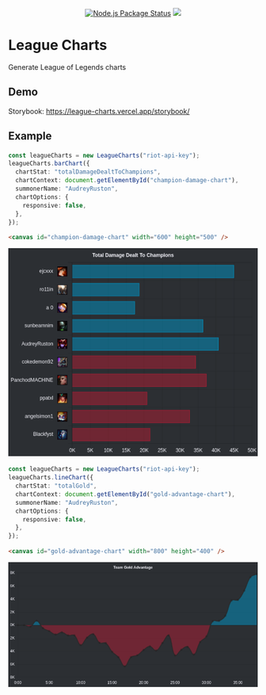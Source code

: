 <p align="center">
  <a href="https://github.com/davidyorr/league-charts/actions?query=workflow%3A%22Node.js+Package%22"><img src="https://github.com/davidyorr/league-charts/workflows/Node.js%20Package/badge.svg" alt="Node.js Package Status"></a>
  <a href="https://league-charts.vercel.app/storybook/"><img src="https://raw.githubusercontent.com/storybookjs/brand/master/badge/badge-storybook.svg"></a>
</p>

# League Charts

Generate League of Legends charts

## Demo

Storybook: https://league-charts.vercel.app/storybook/

## Example

```typescript
const leagueCharts = new LeagueCharts("riot-api-key");
leagueCharts.barChart({
  chartStat: "totalDamageDealtToChampions",
  chartContext: document.getElementById("champion-damage-chart"),
  summonerName: "AudreyRuston",
  chartOptions: {
    responsive: false,
  },
});
```

```html
<canvas id="champion-damage-chart" width="600" height="500" />
```

![bar chart screenshot](/cypress/snapshots/charts.test.ts/charts%20--%20bar%20chart%20(1).snap.png)

```typescript
const leagueCharts = new LeagueCharts("riot-api-key");
leagueCharts.lineChart({
  chartStat: "totalGold",
  chartContext: document.getElementById("gold-advantage-chart"),
  summonerName: "AudreyRuston",
  chartOptions: {
    responsive: false,
  },
});
```

```html
<canvas id="gold-advantage-chart" width="800" height="400" />
```

![line chart screenshot](cypress/snapshots/charts.test.ts/charts%20--%20line%20chart%20(1).snap.png)

